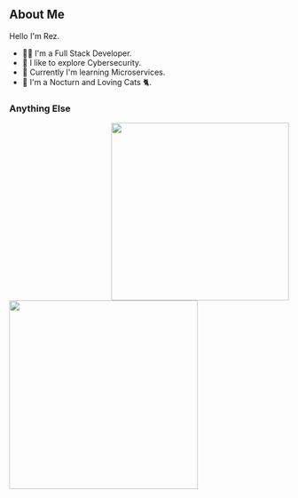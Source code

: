 ## About Me

Hello I'm Rez.
- 👨‍💻 I'm a Full Stack Developer.
- 🔐 I like to explore Cybersecurity.
- 📌 Currently I'm learning Microservices.
- 🌚 I'm a Nocturn and Loving Cats 🐈.

### Anything Else

<img align="right" width="320px" src="https://github-readme-stats-anuraghazra1.vercel.app/api/top-langs/?username=rez-f&layout=compact&theme=radical&hide=HTML,CSS&langs_count=10">

<img align="left" width="340px" src="https://github-readme-stats.vercel.app/api?username=rez-f&show_icons=true&count_private=true&include_all_commits=true&theme=radical">
